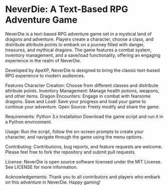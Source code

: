 # NeverDie: A Text-Based RPG Adventure Game
NeverDie is a text-based RPG adventure game set in a mystical land of dragons and adventure. Players create a character, choose a class, and distribute attribute points to embark on a journey filled with danger, treasures, and mythical dragons. The game features a combat system, inventory management, and a save/load functionality, offering an engaging experience in the realm of NeverDie.

Developed by ApeXP, NeverDie is designed to bring the classic text-based RPG experience to modern audiences.

Features
Character Creation: Choose from different classes and distribute attribute points.
Inventory Management: Manage health potions, weapons, and other items.
Dragon Encounters: Engage in combat with fearsome dragons.
Save and Load: Save your progress and load your game to continue your adventure.
Open Source: Freely modify and share the game.

Requirements: Python 3.x
Installation
Download the game script and run it in a Python environment.


Usage: Run the script, follow the on-screen prompts to create your character, and navigate through the game using the menu options.


Contributing: Contributions, bug reports, and feature requests are welcome. Please feel free to fork the repository and submit pull requests.


License: NeverDie is open source software licensed under the MIT License. See LICENSE for more information.

Acknowledgements: Thank you to all contributors and players who embark on this adventure in NeverDie. Happy gaming!
